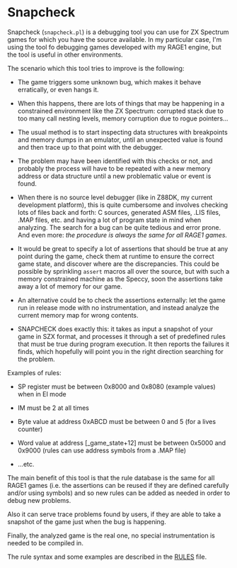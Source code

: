 # Snapcheck

Snapcheck (`snapcheck.pl`) is a debugging tool you can use for ZX Spectrum
games for which you have the source available.  In my particular case, I'm
using the tool fo debugging games developed with my RAGE1 engine, but the
tool is useful in other environments.

The scenario which this tool tries to improve is the following:

- The game triggers some unknown bug, which makes it behave erratically, or
  even hangs it.

- When this happens, there are lots of things that may be happening in a
  constrained environment like the ZX Spectrum: corrupted stack due to too
  many call nesting levels, memory corruption due to rogue pointers...

- The usual method is to start inspecting data structures with breakpoints
  and memory dumps in an emulator, until an unexpected value is found and
  then trace up to that point with the debugger.

- The problem may have been identified with this checks or not, and probably
  the process will have to be repeated with a new memory address or data
  structure until a new problematic value or event is found.

- When there is no source level debugger (like in Z88DK, my current
  development platform), this is quite cumbersome and involves checking lots
  of files back and forth: C sources, generated ASM files, .LIS files, .MAP
  files, etc.  and having a lot of program state in mind when analyzing. 
  The search for a bug can be quite tedious and error prone.  And even more:
  _the procedure is always the same for all RAGE1 games._

- It would be great to specify a lot of assertions that should be true at
  any point during the game, check them at runtime to ensure the correct
  game state, and discover where are the discrepancies.  This could be
  possible by sprinkling `assert` macros all over the source, but with such
  a memory constrained machine as the Speccy, soon the assertions take away
  a lot of memory for our game.

- An alternative could be to check the assertions externally: let the game
  run in release mode with no instrumentation, and instead analyze the
  current memory map for wrong contents.

- SNAPCHECK does exactly this: it takes as input a snapshot of your game in
  SZX format, and processes it through a set of predefined rules that must
  be true during program execution.  It then reports the failures it finds,
  which hopefully will point you in the right direction searching for the
  problem.

Examples of rules:

- SP register must be between 0x8000 and 0x8080 (example values) when in EI
  mode

- IM must be 2 at all times

- Byte value at address 0xABCD must be between 0 and 5 (for a lives counter)

- Word value at address [_game_state+12] must be between 0x5000 and 0x9000
  (rules can use address symbols from a .MAP file)

- ...etc.

The main benefit of this tool is that the rule database is the same for all
RAGE1 games (i.e.  the assertions can be reused if they are defined
carefully and/or using symbols) and so new rules can be added as needed in
order to debug new problems.

Also it can serve trace problems found by users, if they are able to take a
snapshot of the game just when the bug is happening.

Finally, the analyzed game is the real one, no special instrumentation is
needed to be compiled in.

The rule syntax and some examples are described in the [RULES](RULES.md) file.
